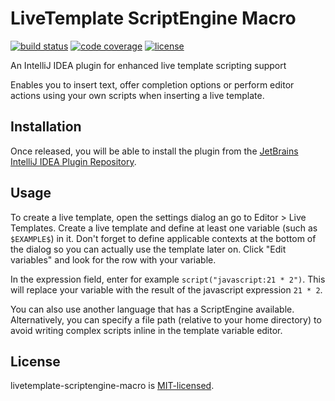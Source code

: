 # LiveTemplate ScriptEngine Macro

[![build status](https://img.shields.io/travis/jeysal/livetemplate-scriptengine-macro.svg?style=flat-square)](https://travis-ci.org/jeysal/livetemplate-scriptengine-macro)
[![code coverage](https://img.shields.io/codecov/c/github/jeysal/livetemplate-scriptengine-macro.svg?style=flat-square)](https://codecov.io/gh/jeysal/livetemplate-scriptengine-macro)
[![license](https://img.shields.io/github/license/jeysal/livetemplate-scriptengine-macro.svg?style=flat-square)](https://github.com/jeysal/livetemplate-scriptengine-macro/blob/master/LICENSE)

An IntelliJ IDEA plugin for enhanced live template scripting support

Enables you to insert text, offer completion options or perform editor actions using your own scripts when inserting a live template.

## Installation

Once released, you will be able to install the plugin from the [JetBrains IntelliJ IDEA Plugin Repository](https://plugins.jetbrains.com/).

## Usage

To create a live template, open the settings dialog an go to Editor > Live Templates.
Create a live template and define at least one variable (such as `$EXAMPLE$`) in it.
Don't forget to define applicable contexts at the bottom of the dialog so you can actually use the template later on.
Click "Edit variables" and look for the row with your variable.

In the expression field, enter for example `script("javascript:21 * 2")`.
This will replace your variable with the result of the javascript expression `21 * 2`.

You can also use another language that has a ScriptEngine available.
Alternatively, you can specify a file path (relative to your home directory)
to avoid writing complex scripts inline in the template variable editor.

## License

livetemplate-scriptengine-macro is [MIT-licensed](https://github.com/jeysal/livetemplate-scriptengine-macro/blob/master/LICENSE).
